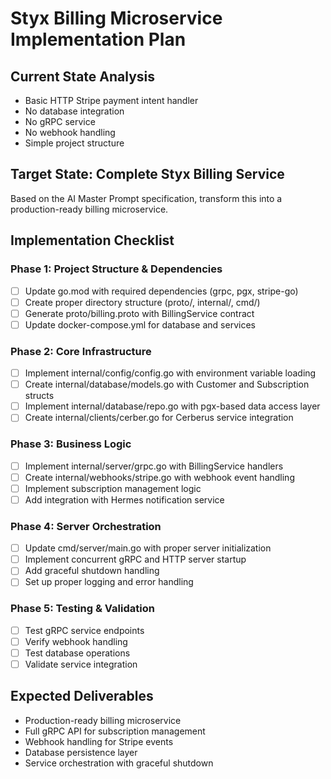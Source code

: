 # Styx Billing Microservice Implementation Plan

## Current State Analysis
- Basic HTTP Stripe payment intent handler
- No database integration
- No gRPC service
- No webhook handling
- Simple project structure

## Target State: Complete Styx Billing Service
Based on the AI Master Prompt specification, transform this into a production-ready billing microservice.

## Implementation Checklist

### Phase 1: Project Structure & Dependencies
- [ ] Update go.mod with required dependencies (grpc, pgx, stripe-go)
- [ ] Create proper directory structure (proto/, internal/, cmd/)
- [ ] Generate proto/billing.proto with BillingService contract
- [ ] Update docker-compose.yml for database and services

### Phase 2: Core Infrastructure
- [ ] Implement internal/config/config.go with environment variable loading
- [ ] Create internal/database/models.go with Customer and Subscription structs
- [ ] Implement internal/database/repo.go with pgx-based data access layer
- [ ] Create internal/clients/cerber.go for Cerberus service integration

### Phase 3: Business Logic
- [ ] Implement internal/server/grpc.go with BillingService handlers
- [ ] Create internal/webhooks/stripe.go with webhook event handling
- [ ] Implement subscription management logic
- [ ] Add integration with Hermes notification service

### Phase 4: Server Orchestration
- [ ] Update cmd/server/main.go with proper server initialization
- [ ] Implement concurrent gRPC and HTTP server startup
- [ ] Add graceful shutdown handling
- [ ] Set up proper logging and error handling

### Phase 5: Testing & Validation
- [ ] Test gRPC service endpoints
- [ ] Verify webhook handling
- [ ] Test database operations
- [ ] Validate service integration

## Expected Deliverables
- Production-ready billing microservice
- Full gRPC API for subscription management
- Webhook handling for Stripe events
- Database persistence layer
- Service orchestration with graceful shutdown
